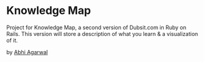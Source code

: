 Knowledge Map
========

Project for Knowledge Map, a second version of Dubsit.com in Ruby on Rails. This version will store a description of what you learn & a visualization of it.

by [Abhi Agarwal](http://www.abhi.co/)
